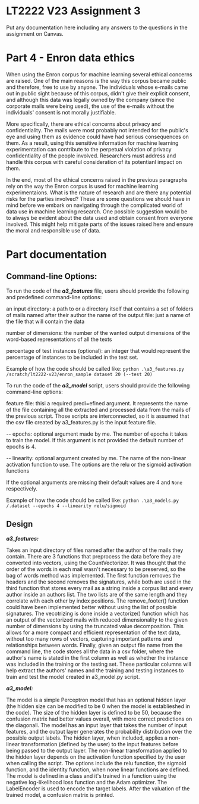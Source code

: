 # LT2222 V23 Assignment 3

Put any documentation here including any answers to the questions in the 
assignment on Canvas.

# Part 4 - Enron data ethics

When using the Enron corpus for machine learning several ethical concerns are raised. One of the main reasons is the way this corpus became public and therefore, free to use by anyone. The individuals whose e-mails came out in public sight because of this corpus, didn't give their explicit consent, and although this data was legally owned by the company (since the corporate mails were being used), the use of the e-mails without the individuals' consent is not morally justifiable. 

More specifically, there are ethical concerns about privacy and confidentiality. The mails were most probably not intended for the public's eye and using them as evidence could have had serious consequences on them. As a result, using this sensitive information for machine learning experimentation can contribute to the perpetual violation of privacy confidentiality of the people involved. Researchers must address and handle this corpus with careful consideration of its potentianl impact on them. 

In the end, most of the ethical concerns raised in the previous paragraphs rely on the way the Enron corpus is used for machine learning experimentaions. What is the nature of research and are there any potential risks for the parties involved? These are some questions we should have in mind before we embark on navigating through the complicated world of data use in machine learning research. One possible suggestion would be to always be evident about the data used and obtain consent from everyone involved. This might help mitigate parts of the issues raised here and ensure the moral and responsible use of data.

# Part documentation 

Command-line Options:
-----------------------------
To run the code of the ***a3_features*** file, users should provide the following and predefined command-line options:

an input directory: a path to or a directory itself that contains a set of folders of mails named after their author
the name of the output file: just a name of the file that will contain the data

number of dimensions: the number of the wanted output dimensions of the word-based representations of all the texts

percentage of test instances (optional): an integer that would represent the percentage of instances to be included in the test set.

Example of how the code should be called like:
```python .\a3_features.py /scratch/lt2222-v23/enron_sample dataset 20 (--test 20)```

To run the code of the ***a3_model*** script, users should provide the following command-line options:

feature file: thisi a required predi=efined argument. It represents the name of the file containing all the extracted and processed data from the mails of the previous script. Those scripts are interconnected, so it is assumed that the csv file created by a3_features.py is the input feature file.

-- epochs: optional argument made by me. The number of epochs it takes to train the model. If this argument is not provided the default number of epochs is 4.

-- linearity: optional argument created by me. The name of the non-linear activation function to use. The options are the relu or the sigmoid activation functions

If the optional arguments are missing their default values are 4 and ```None``` respectively.

Example of how the code should be called like:
```python .\a3_models.py /.dataset --epochs 4 --linearity relu/sigmoid```

Design
-----------------------------
***a3_features:***

Takes an input directory of files named after the author of the mails they contain. 
There are 3 functions that preprocess the data before they are converted into vectors, using the CountVectorizer. It was thought that the order of the words in each mail wasn't necessary to be preserved, so the bag of words method was implemented.
The first function removes the headers and the second removes the signatures, while both are used in the third function that stores every mail as a string inside a corpus list and every author inside an authors list. The two lists are of the same length and they correlate with each other by index positions. The remove_footer() function could have been implemented better without using the list of possible signatures.
The vecotrizing is done inside a vectorize() function which has an output of the vectorized mails with reduced dimensionality to the given number of dimensions by using the truncated value decomposition. This allows for a more compact and efficient representation of the text data, without too many rows of vectors, capturing important patterns and relationships between words.
Finally, given an output file name from the command line, the code stores all the data in a csv folder, where the author's name is stated in the first column as well as whether the instance was included in the training or the testing set. These particular columns will help extract the authors' names and the training and testing instances to train and test the model created in a3_model.py script.

***a3_model:***

The model is a simple Perceptron model that has an optional hidden layer (the hidden size can be modified to be 0 when the model is establieshed in the code). The size of the hidden layer is defined to be 50, because the confusion matrix had better values overall, with more correct predictions on the diagonall. The model has an input layer that takes the number of input features, and the output layer generates the probability distribution over the possible output labels. The hidden layer, when included, applies a non-linear transformation (defined by the user) to the input features before being passed to the output layer. The non-linear transformation applied to the hidden layer depends on the activation function specified by the user when calling the script. The options include the relu function, the sigmoid function, and the identity function, when none linear functions are defined. The model is defined in a class and it's trained in a function using the negative log-likelihood loss function and the Adam optimizer. The LabelEncoder is used to encode the target labels.
After the valuation of the trained model, a confusion matrix is printed.